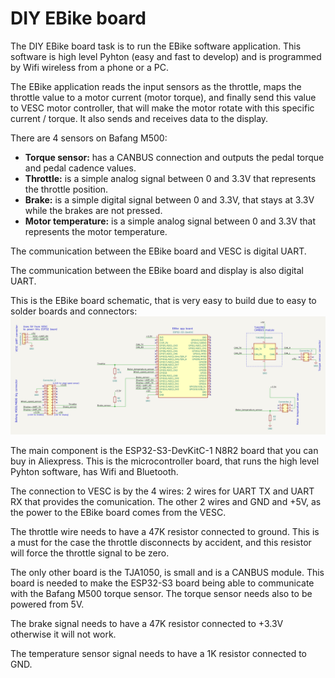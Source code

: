 # DIY EBike board

The DIY EBike board task is to run the EBike software application. This software is high level Pyhton (easy and fast to develop) and is programmed by Wifi wireless from a phone or a PC.

The EBike application reads the input sensors as the throttle, maps the throttle value to a motor current (motor torque), and finally send this value to VESC motor controller, that will make the motor rotate with this specific current / torque.
It also sends and receives data to the display.

There are 4 sensors on Bafang M500:
* **Torque sensor:** has a CANBUS connection and outputs the pedal torque and pedal cadence values.
* **Throttle:** is a simple analog signal between 0 and 3.3V that represents the throttle position.
* **Brake:** is a simple digital signal between 0 and 3.3V, that stays at 3.3V while the brakes are not pressed.
* **Motor temperature:** is a simple analog signal between 0 and 3.3V that represents the motor temperature.

The communication between the EBike board and VESC is digital UART.

The communication between the EBike board and display is also digital UART.

This is the EBike board schematic, that is very easy to build due to easy to solder boards and connectors:
[![](EBike_board-schematic.png)](EBike_board-schematic.png)

The main component is the ESP32-S3-DevKitC-1 N8R2 board that you can buy in Aliexpress. This is the microcontroller board, that runs the high level Pyhton software, has Wifi and Bluetooth.

The connection to VESC is by the 4 wires: 2 wires for UART TX and UART RX that provides the comunication. The other 2 wires and GND and +5V, as the power to the EBike board comes from the VESC.

The throttle wire needs to have a 47K resistor connected to ground. This is a must for the case the throttle disconnects by accident, and this resistor will force the throttle signal to be zero.

The only other board is the TJA1050, is small and is a CANBUS module. This board is needed to make the ESP32-S3 board being able to communicate with the Bafang M500 torque sensor.
The torque sensor needs also to be powered from 5V.

The brake signal needs to have a 47K resistor connected to +3.3V otherwise it will not work.

The temperature sensor signal needs to have a 1K resistor connected to GND.






